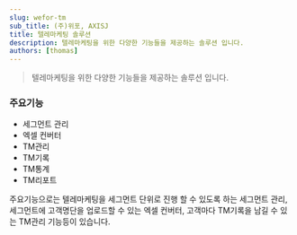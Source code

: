 ```yaml
---
slug: wefor-tm
sub_title: (주)위포, AXISJ
title: 텔레마케팅 솔루션
description: 텔레마케팅을 위한 다양한 기능들을 제공하는 솔루션 입니다.
authors: [thomas]
---
```


> 텔레마케팅을 위한 다양한 기능들을 제공하는 솔루션 입니다.

### 주요기능
- 세그먼트 관리
- 엑셀 컨버터
- TM관리
- TM기록
- TM통계
- TM리포트

주요기능으로는 텔레마케팅을 세그먼트 단위로 진행 할 수 있도록 하는 세그먼트 관리, 세그먼트에 고객명단을 업로드할 수 있는 엑셀 컨버터, 고객마다 TM기록을 남길 수 있는 TM관리 기능등이 있습니다.
